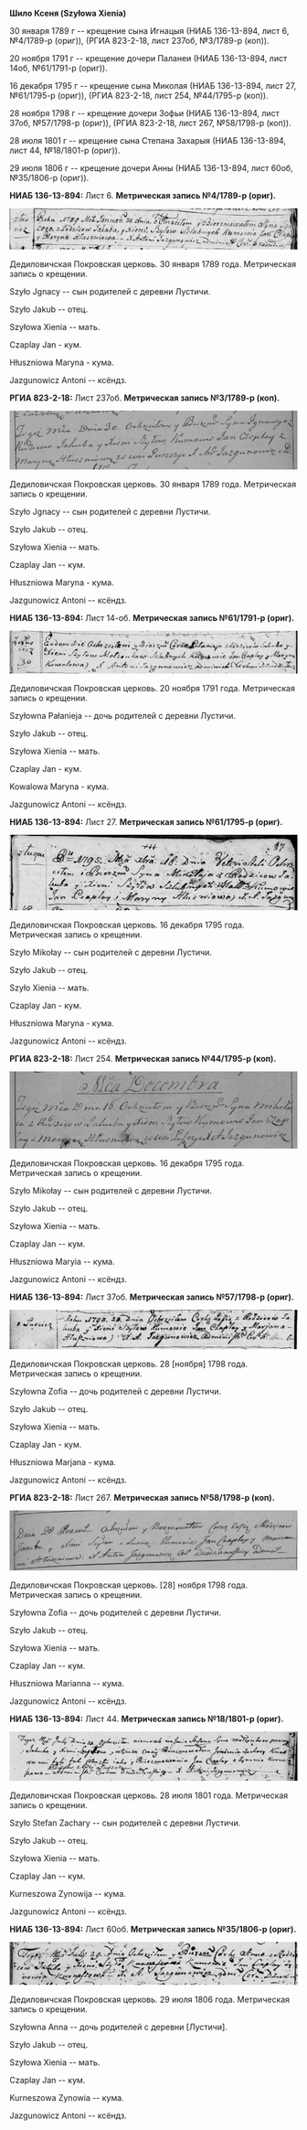 **Шило Ксеня (Szyłowa Xienia)**

30 января 1789 г -- крещение сына Игнацыя (НИАБ 136-13-894, лист 6,
№4/1789-р (ориг)), (РГИА 823-2-18, лист 237об, №3/1789-р (коп)).

20 ноября 1791 г -- крещение дочери Паланеи (НИАБ 136-13-894, лист 14об,
№61/1791-р (ориг)).

16 декабря 1795 г -- крещение сына Миколая (НИАБ 136-13-894, лист 27,
№61/1795-р (ориг)), (РГИА 823-2-18, лист 254, №44/1795-р (коп)).

28 ноября 1798 г -- крещение дочери Зофьи (НИАБ 136-13-894, лист 37об,
№57/1798-р (ориг)), (РГИА 823-2-18, лист 267, №58/1798-р (коп)).

28 июля 1801 г -- крещение сына Степана Захарыя (НИАБ 136-13-894, лист
44, №18/1801-р (ориг)).

29 июля 1806 г -- крещение дочери Анны (НИАБ 136-13-894, лист 60об,
№35/1806-р (ориг)).

**НИАБ 136-13-894:** Лист 6. **Метрическая запись №4/1789-р (ориг).**

![](./media/9482e0f221a5b4742a6c81e0cd2d3e5918aac60e.png)

Дедиловичская Покровская церковь. 30 января 1789 года. Метрическая
запись о крещении.

Szyło Jgnacy -- сын родителей с деревни Лустичи.

Szyło Jakub -- отец.

Szyłowa Xienia -- мать.

Czaplay Jan - кум.

Hłuszniowa Maryna - кума.

Jazgunowicz Antoni -- ксёндз.

**РГИА 823-2-18:** Лист 237об. **Метрическая запись №3/1789-р (коп).**

![](./media/c7c359f5210cebb7cdea22661707f842dd0c4ad9.png)

Дедиловичская Покровская церковь. 30 января 1789 года. Метрическая
запись о крещении.

Szyło Jgnacy -- сын родителей с деревни Лустичи.

Szyło Jakub -- отец.

Szyłowa Xienia -- мать.

Czaplay Jan -- кум.

Hłuszniowa Maryna - кума.

Jazgunowicz Antoni -- ксёндз.

**НИАБ 136-13-894:** Лист 14-об. **Метрическая запись №61/1791-р
(ориг).**

![](./media/88a81398044f6e365b3298d1dacff3c4d1ef9f99.png)

Дедиловичская Покровская церковь. 20 ноября 1791 года. Метрическая
запись о крещении.

Szyłowna Pałanieja -- дочь родителей с деревни Лустичи.

Szyło Jakub -- отец.

Szyłowa Xienia -- мать.

Czaplay Jan - кум.

Kowalowa Maryna - кума.

Jazgunowicz Antoni -- ксёндз.

**НИАБ 136-13-894:** Лист 27. **Метрическая запись №61/1795-р (ориг).**

![](./media/dbecdae7efda6ff8e0da825015eb5e7a8b6cdb70.png)

Дедиловичская Покровская церковь. 16 декабря 1795 года. Метрическая
запись о крещении.

Szyło Mikołay -- сын родителей с деревни Лустичи.

Szyło Jakub -- отец.

Szyło Xienia -- мать.

Czaplay Jan - кум.

Hłuszniowa Maryna - кума.

Jazgunowicz Antoni -- ксёндз.

**РГИА 823-2-18:** Лист 254. **Метрическая запись №44/1795-р (коп).**

![](./media/3e7f71e7472cccb920077d9a14877e44a21345b0.png)

Дедиловичская Покровская церковь. 16 декабря 1795 года. Метрическая
запись о крещении.

Szyło Mikołay -- сын родителей с деревни Лустичи.

Szyło Jakub -- отец.

Szyłowa Xienia -- мать.

Czaplay Jan -- кум.

Hłuszniowa Maryia -- кума.

Jazgunowicz Antoni -- ксёндз.

**НИАБ 136-13-894:** Лист 37об. **Метрическая запись №57/1798-р
(ориг).**

![](./media/57d1c9323674d90063848ecce3a7b3ee9406e63c.png)

Дедиловичская Покровская церковь. 28 \[ноября\] 1798 года. Метрическая
запись о крещении.

Szyłowna Zofia -- дочь родителей с деревни Лустичи.

Szyło Jakub -- отец.

Szyłowa Xienia -- мать.

Czaplay Jan - кум.

Hłuszniowa Marjana - кума.

Jazgunowicz Antoni -- ксёндз.

**РГИА 823-2-18:** Лист 267. **Метрическая запись №58/1798-р (коп).**

![](./media/2746b177e42bff9f854b4c6840353b2b69166af1.png)

Дедиловичская Покровская церковь. \[28\] ноября 1798 года. Метрическая
запись о крещении.

Szyłowna Zofia -- дочь родителей с деревни Лустичи.

Szyło Jakub -- отец.

Szyłowa Xienia -- мать.

Czaplay Jan -- кум.

Hłuszniowa Marianna -- кума.

Jazgunowicz Antoni -- ксёндз.

**НИАБ 136-13-894:** Лист 44. **Метрическая запись №18/1801-р (ориг).**

![](./media/9a20236cedaf15df79f50c7d273d2cdb3d622375.png)

Дедиловичская Покровская церковь. 28 июля 1801 года. Метрическая запись
о крещении.

Szyło Stefan Zachary -- сын родителей с деревни Лустичи.

Szyło Jakub -- отец.

Szyłowa Xienia -- мать.

Czaplay Jan -- кум.

Kurneszowa Zynowija -- кума.

Jazgunowicz Antoni -- ксёндз.

**НИАБ 136-13-894:** Лист 60об. **Метрическая запись №35/1806-р
(ориг).**

![](./media/6ce05ceeff093ab1b5d18507d0758156db57cf70.png)

Дедиловичская Покровская церковь. 29 июля 1806 года. Метрическая запись
о крещении.

Szyłowna Anna -- дочь родителей с деревни \[Лустичи\].

Szyło Jakub -- отец.

Szyłowa Xienia -- мать.

Czaplay Jan -- кум.

Kurneszowa Zynowia -- кума.

Jazgunowicz Antoni -- ксёндз.
